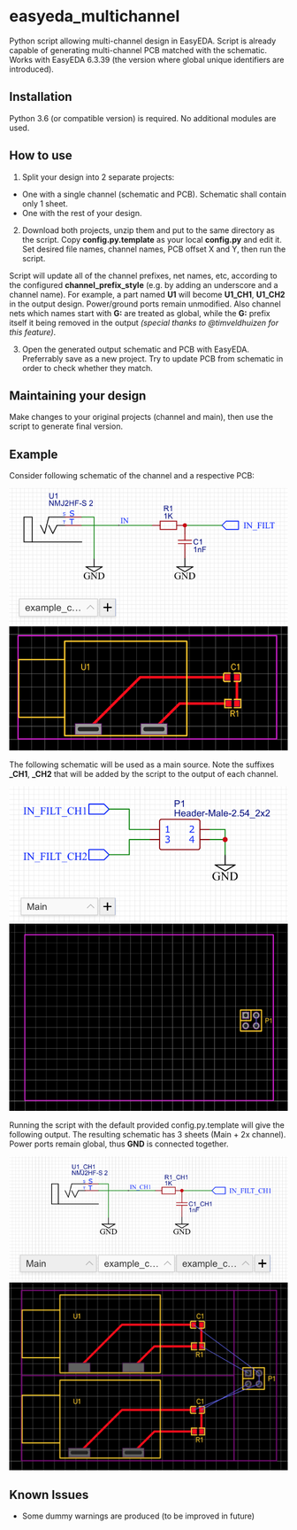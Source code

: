 # easyeda_multichannel
Python script allowing multi-channel design in EasyEDA.
Script is already capable of generating multi-channel PCB matched with the schematic.
Works with EasyEDA 6.3.39 (the version where global unique identifiers are introduced).

## Installation
Python 3.6 (or compatible version) is required. No additional modules are used.

## How to use
1. Split your design into 2 separate projects:
- One with a single channel (schematic and PCB). Schematic shall contain only 1 sheet.
- One with the rest of your design.

2. Download both projects, unzip them and put to the same directory as the script.
Copy **config.py.template** as your local **config.py** and edit it. Set desired file names,
channel names, PCB offset X and Y, then run the script.

Script will update all of the channel prefixes, net names, etc, according to the configured **channel_prefix_style** (e.g. by adding an underscore and a channel name).
For example, a part named **U1** will become **U1_CH1**, **U1_CH2** in the output design. Power/ground ports remain
unmodified. Also channel nets which names start with **G:** are treated as global, while the **G:** prefix itself it being removed in the output *(special thanks to @timveldhuizen for this feature)*.

3. Open the generated output schematic and PCB with EasyEDA. Preferrably save as a new project.
Try to update PCB from schematic in order to check whether they match.

## Maintaining your design
Make changes to your original projects (channel and main), then use the script to generate final version.

## Example
Consider following schematic of the channel and a respective PCB:

![Channel schematic](example/images/1-Schematic_example_channel.png) ![Channel PCB](example/images/1-PCB_example_channel.png)

The following schematic will be used as a main source. Note the suffixes **_CH1**, **_CH2** that will be added by the script to the output of each channel.

![Main schematic](example/images/1-Schematic_example_main.png) ![Main PCB](example/images/1-PCB_Main.png)

Running the script with the default provided config.py.template will give the following output. The resulting schematic has 3 sheets (Main + 2x channel). Power ports remain global, thus **GND** is connected together.

![Output schematic](example/images/output_sch.png) ![Output PCB](example/images/output_pcb.png)

## Known Issues
- Some dummy warnings are produced (to be improved in future)
